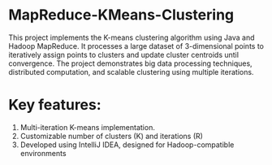 # MapReduce-KMeans-Clustering
This project implements the K-means clustering algorithm using Java and Hadoop MapReduce. It processes a large dataset of 3-dimensional points to iteratively assign points to clusters and update cluster centroids until convergence. The project demonstrates big data processing techniques, distributed computation, and scalable clustering using multiple iterations.

# Key features:
1) Multi-iteration K-means implementation.
2) Customizable number of clusters (K) and iterations (R)
3) Developed using IntelliJ IDEA, designed for Hadoop-compatible environments
